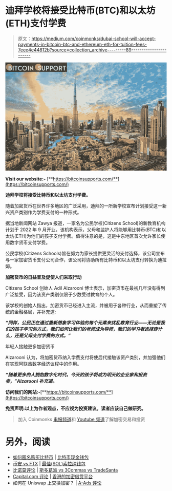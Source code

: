 # 迪拜学校将接受比特币(BTC)和以太坊(ETH)支付学费

> 原文：<https://medium.com/coinmonks/dubai-school-will-accept-payments-in-bitcoin-btc-and-ethereum-eth-for-tuition-fees-7eee4e44812b?source=collection_archive---------89----------------------->

![](img/f0144372d13f0c839f778cca955727ce.png)

**Visit our website:-** [**https://bitcoinsupports.com/**](https://bitcoinsupports.com/)

**迪拜学校将接受比特币和以太坊支付学费。**

随着加密货币在世界许多地区的广泛采用，迪拜的一所新学校宣布计划接受这一新兴资产类别作为学费支付的一种形式。

据当地新闻网站 Zawya 报道，一家名为公民学校(Citizens School)的新教育机构计划于 2022 年 9 月开业，该机构表示，父母和监护人将能够用比特币(BTC)和以太坊(ETH)为他们的孩子支付学费。值得注意的是，这是中东地区首次允许家长使用数字货币支付学费。

公民学校(Citizens Schools)旨在努力为家长提供更灵活的支付选择，该公司宣布与一家加密货币支付公司合作，该公司将协助所有比特币和以太坊支付转换为迪拉姆。

**加密货币的日益普及促使人们采取行动**

Citizens School 创始人 Adil Alzarooni 博士表示，加密货币在最初几年没有得到广泛接受，因为该资产类别仅限于少数受过教育的个人。

该学校的创始人指出，加密货币已经进入主流，并被用于各种行业，从而重塑了传统的金融格局，并补充道:

***“同样，公民正在通过重新想象学习体验的每个元素来扰乱教育行业——无论是我们的孩子学习的方式，我们如何让我们的老师成为导师，我们的学习者选择穿什么，还是父母支付学费的方式。”***

年轻人接触更多加密货币

Alzarooni 认为，将加密货币纳入学费支付将使后代接触该资产类别，并加强他们在实现阿联酋数字经济议程中的作用。

***“随着更多的人拥抱数字化时代，今天的孩子将成为明天的企业家和投资者，”Alzarooni 补充道。***

**访问我们的网站:-**[**https://bitcoinsupports.com/**](https://bitcoinsupports.com/)

**免责声明:以上为作者观点，不应视为投资建议。读者应该自己做研究。**

> 加入 Coinmonks [电报频道](https://t.me/coincodecap)和 [Youtube 频道](https://www.youtube.com/c/coinmonks/videos)了解加密交易和投资

# 另外，阅读

*   [如何匿名购买比特币](https://coincodecap.com/buy-bitcoin-anonymously) | [比特币现金钱包](https://coincodecap.com/bitcoin-cash-wallets)
*   [币安 vs FTX](https://coincodecap.com/binance-vs-ftx) | [最佳(SOL)索拉纳钱包](https://coincodecap.com/solana-wallets)
*   [比诺莫评论](https://coincodecap.com/binomo-review) | [斯多葛派 vs 3Commas vs TradeSanta](https://coincodecap.com/stoic-vs-3commas-vs-tradesanta)
*   [Capital.com 评论](https://coincodecap.com/capital-com-review) | [香港的加密借贷平台](https://coincodecap.com/crypto-lending-hong-kong)
*   如何在 Uniswap 上交换加密？ | [A-Ads 评论](https://coincodecap.com/a-ads-review)